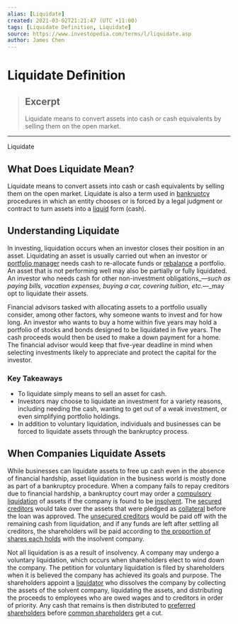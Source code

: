```yaml
---
alias: [Liquidate]
created: 2021-03-02T21:21:47 (UTC +11:00)
tags: [Liquidate Definition, Liquidate]
source: https://www.investopedia.com/terms/l/liquidate.asp
author: James Chen
---
```


# Liquidate Definition

> ## Excerpt
> Liquidate means to convert assets into cash or cash equivalents by selling them on the open market.

---

Liquidate
## What Does Liquidate Mean?

Liquidate means to convert assets into cash or cash equivalents by selling them on the open market. Liquidate is also a term used in [bankruptcy](https://www.investopedia.com/terms/b/bankruptcy.asp) procedures in which an entity chooses or is forced by a legal judgment or contract to turn assets into a [liquid](https://www.investopedia.com/terms/l/liquidasset.asp) form (cash).

## Understanding Liquidate

In investing, liquidation occurs when an investor closes their position in an asset. Liquidating an asset is usually carried out when an investor or [portfolio manager](https://www.investopedia.com/terms/p/portfoliomanager.asp) needs cash to re-allocate funds or [rebalance](https://www.investopedia.com/terms/r/rebalancing.asp) a portfolio. An asset that is not performing well may also be partially or fully liquidated. An investor who needs cash for other non-investment obligations_—_such as paying bills, vacation expenses, buying a car, covering tuition, etc._—_may opt to liquidate their assets.

Financial advisors tasked with allocating assets to a portfolio usually consider, among other factors, why someone wants to invest and for how long. An investor who wants to buy a home within five years may hold a portfolio of stocks and bonds designed to be liquidated in five years. The cash proceeds would then be used to make a down payment for a home. The financial advisor would keep that five-year deadline in mind when selecting investments likely to appreciate and protect the capital for the investor.

### Key Takeaways

-   To liquidate simply means to sell an asset for cash.
-   Investors may choose to liquidate an investment for a variety reasons, including needing the cash, wanting to get out of a weak investment, or even simplifying portfolio holdings.
-   In addition to voluntary liquidation, individuals and businesses can be forced to liquidate assets through the bankruptcy process.

## When Companies Liquidate Assets

While businesses can liquidate assets to free up cash even in the absence of financial hardship, asset liquidation in the business world is mostly done as part of a bankruptcy procedure. When a company fails to repay creditors due to financial hardship, a bankruptcy court may order a [compulsory liquidation](https://www.investopedia.com/terms/w/windingup.asp) of assets if the company is found to be [insolvent](https://www.investopedia.com/terms/i/insolvency.asp). The [secured creditors](https://www.investopedia.com/terms/s/secured-creditor.asp) would take over the assets that were pledged as [collateral](https://www.investopedia.com/terms/c/collateral.asp) before the loan was approved. The [unsecured creditors](https://www.investopedia.com/terms/u/unsecuredcreditor.asp) would be paid off with the remaining cash from liquidation, and if any funds are left after settling all creditors, the shareholders will be paid according to [the proportion of shares each holds](https://www.investopedia.com/ask/answers/difference-between-preferred-stock-and-common-stock/) with the insolvent company.

Not all liquidation is as a result of insolvency. A company may undergo a voluntary liquidation, which occurs when shareholders elect to wind down the company. The petition for voluntary liquidation is filed by shareholders when it is believed the company has achieved its goals and purpose. The shareholders appoint a [liquidator](https://www.investopedia.com/terms/l/liquidator.asp) who dissolves the company by collecting the assets of the solvent company, liquidating the assets, and distributing the proceeds to employees who are owed wages and to creditors in order of priority. Any cash that remains is then distributed to [preferred shareholders](https://www.investopedia.com/terms/p/preferredstock.asp) before [common shareholders](https://www.investopedia.com/terms/c/common_shareholder.asp) get a cut.
